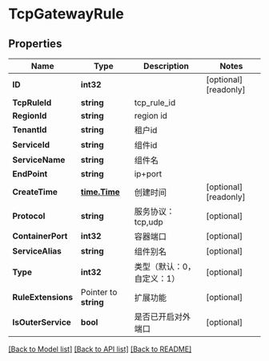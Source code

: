 # TcpGatewayRule

## Properties

Name | Type | Description | Notes
------------ | ------------- | ------------- | -------------
**ID** | **int32** |  | [optional] [readonly] 
**TcpRuleId** | **string** | tcp_rule_id | 
**RegionId** | **string** | region id | 
**TenantId** | **string** | 租户id | 
**ServiceId** | **string** | 组件id | 
**ServiceName** | **string** | 组件名 | 
**EndPoint** | **string** | ip+port | 
**CreateTime** | [**time.Time**](time.Time.md) | 创建时间 | [optional] [readonly] 
**Protocol** | **string** | 服务协议：tcp,udp | [optional] 
**ContainerPort** | **int32** | 容器端口 | [optional] 
**ServiceAlias** | **string** | 组件别名 | [optional] 
**Type** | **int32** | 类型（默认：0， 自定义：1） | [optional] 
**RuleExtensions** | Pointer to **string** | 扩展功能 | [optional] 
**IsOuterService** | **bool** | 是否已开启对外端口 | [optional] 

[[Back to Model list]](../README.md#documentation-for-models) [[Back to API list]](../README.md#documentation-for-api-endpoints) [[Back to README]](../README.md)


